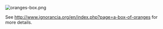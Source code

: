 ![oranges-box.png](oranges-box.jpg)

See http://www.ignorancia.org/en/index.php?page=a-box-of-oranges for more details.
